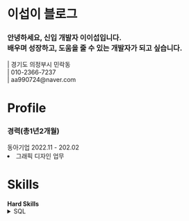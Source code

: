 <div container>
  <h1>이섭이 블로그</h1>
  <h3>안녕하세요, 신입 개발자 이이섭입니다.<br>
  배우며 성장하고, 도움을 줄 수 있는 개발자가 되고 싶습니다.</h3>
  | 경기도 의정부시 민락동 <br>
  | 010-2366-7237 <br>
  | aa990724@naver.com

  <h1>Profile</h1>
  <h3>경력(총1년2개월)</h3>
  동아기업 2022.11 - 202.02
  <li>그래픽 디자인 업무</li>

  <h1>Skills</h1>
  <b>Hard Skills</b>
  <details>
    <summary>SQL</summary>
    <li> CRUD(Create, Read, Update, Delete) : 일반게시판, 공지사항, 메시지, 회원관리 </li>
    <li> 제약조건: primaryKey, not null, unique, foreign key, check</li>
    <li> DML : 데이터 (SELECT, INSERT, UPDATE, DELETE) </li>
    <li> DDL :  테이블 생성 삭제 (CREATE, ALTER, DROP) </li>
    <li> DCL : 권한관리 (GRANT, REVOKE) </li>
    <li> JOIN : 여러테이블 간 데이터 결합(INNER JOIN, OUTER JOIN 등) </li>
    <li> Subqueries : 서브쿼리를 활용한 복잡한 데이터 조회(SELECT, WHERE, FROM) </li>
    <li> Transaction : (COMMIT, ROLLBACK) </li>
  </details>
</div>
